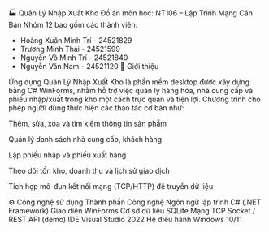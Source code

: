 🏭 Quản Lý Nhập Xuất Kho
Đồ án môn học: NT106 – Lập Trình Mạng Căn Bản
Nhóm 12 bao gồm các thành viên:
  - Hoàng Xuân Minh Trí - 24521829
  - Trương Minh Thái - 24521599
  - Nguyễn Võ Minh Trí - 24521840
  - Nguyễn Văn Nam - 24521120
📖 Giới thiệu

Ứng dụng Quản Lý Nhập Xuất Kho là phần mềm desktop được xây dựng bằng C# WinForms, nhằm hỗ trợ việc quản lý hàng hóa, nhà cung cấp và phiếu nhập/xuất trong kho một cách trực quan và tiện lợi.
Chương trình cho phép người dùng thực hiện các thao tác cơ bản như:

Thêm, sửa, xóa và tìm kiếm thông tin sản phẩm

Quản lý danh sách nhà cung cấp, khách hàng

Lập phiếu nhập và phiếu xuất hàng

Theo dõi tồn kho, doanh thu và lịch sử giao dịch

Tích hợp mô-đun kết nối mạng (TCP/HTTP) để truyền dữ liệu

⚙️ Công nghệ sử dụng
Thành phần	Công nghệ
Ngôn ngữ lập trình	C# (.NET Framework)
Giao diện	WinForms
Cơ sở dữ liệu	SQLite
Mạng	TCP Socket / REST API (demo)
IDE	Visual Studio 2022
Hệ điều hành	Windows 10/11
